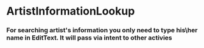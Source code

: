 # ArtistInformationLookup
### For searching artist's information you only need to type his\her name in EditText. It will pass via intent to other activies
